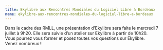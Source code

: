 ```yaml
---
title: Ekylibre aux Rencontres Mondiales du Logiciel Libre à Bordeaux
name: ekylibre-aux-rencontres-mondiales-du-logiciel-libre-a-bordeaux
---
```

Dans le cadre des RMLL, une présentation d’Ekylibre sera faite le mercredi 7 juillet à 9h20. Elle sera suivie d’un atelier sur Ekylibre à partir de 10h20. Vous pourrez vous former et posez toutes vos questions sur Ekylibre. Venez nombreux !